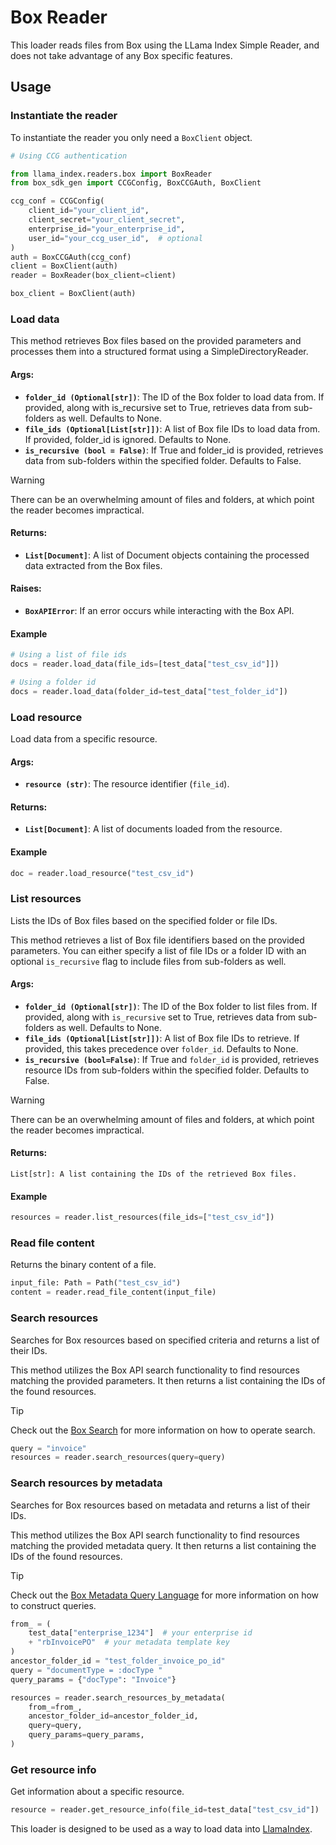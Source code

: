 # Box Reader

This loader reads files from Box using the LLama Index Simple Reader, and does not take advantage of any Box specific features.

## Usage

### Instantiate the reader

To instantiate the reader you only need a `BoxClient` object.

```python
# Using CCG authentication

from llama_index.readers.box import BoxReader
from box_sdk_gen import CCGConfig, BoxCCGAuth, BoxClient

ccg_conf = CCGConfig(
    client_id="your_client_id",
    client_secret="your_client_secret",
    enterprise_id="your_enterprise_id",
    user_id="your_ccg_user_id",  # optional
)
auth = BoxCCGAuth(ccg_conf)
client = BoxClient(auth)
reader = BoxReader(box_client=client)

box_client = BoxClient(auth)
```

### Load data

This method retrieves Box files based on the provided parameters and
processes them into a structured format using a SimpleDirectoryReader.

#### Args:

- **`folder_id (Optional[str])`**: The ID of the Box folder to load
  data from. If provided, along with is_recursive set to True, retrieves
  data from sub-folders as well. Defaults to None.
- **`file_ids (Optional[List[str]])`**: A list of Box file IDs to
  load data from. If provided, folder_id is ignored. Defaults to None.
- **`is_recursive (bool = False)`**: If True and folder_id is provided, retrieves
  data from sub-folders within the specified folder. Defaults to False.

> [!WARNING]
> There can be an overwhelming amount of files and folders, at which point the reader becomes impractical.

#### Returns:

- **`List[Document]`**: A list of Document objects containing the processed data
  extracted from the Box files.

#### Raises:

- **`BoxAPIError`**: If an error occurs while interacting with the Box API.

#### Example

```python
# Using a list of file ids
docs = reader.load_data(file_ids=[test_data["test_csv_id"]])

# Using a folder id
docs = reader.load_data(folder_id=test_data["test_folder_id"])
```

### Load resource

Load data from a specific resource.

#### Args:

- **`resource (str)`**: The resource identifier (`file_id`).

#### Returns:

- **`List[Document]`**: A list of documents loaded from the resource.

#### Example

```python
doc = reader.load_resource("test_csv_id")
```

### List resources

Lists the IDs of Box files based on the specified folder or file IDs.

This method retrieves a list of Box file identifiers based on the provided
parameters. You can either specify a list of file IDs or a folder ID with an
optional `is_recursive` flag to include files from sub-folders as well.

#### Args:

- **`folder_id (Optional[str])`**: The ID of the Box folder to list files
  from. If provided, along with `is_recursive` set to True, retrieves data
  from sub-folders as well. Defaults to None.
- **`file_ids (Optional[List[str]])`**: A list of Box file IDs to retrieve.
  If provided, this takes precedence over `folder_id`. Defaults to None.
- **`is_recursive (bool=False)`**: If True and `folder_id` is provided, retrieves
  resource IDs from sub-folders within the specified folder. Defaults to False.

> [!WARNING]
> There can be an overwhelming amount of files and folders, at which point the reader becomes impractical.

#### Returns:

    List[str]: A list containing the IDs of the retrieved Box files.

#### Example

```python
resources = reader.list_resources(file_ids=["test_csv_id"])
```

### Read file content

Returns the binary content of a file.

```python
input_file: Path = Path("test_csv_id")
content = reader.read_file_content(input_file)
```

### Search resources

Searches for Box resources based on specified criteria and returns a list of their IDs.

This method utilizes the Box API search functionality to find resources
matching the provided parameters. It then returns a list containing the IDs
of the found resources.

> [!TIP]
> Check out the [Box Search](https://developer.box.com/guides/search/) for more information on how to operate search.

```python
query = "invoice"
resources = reader.search_resources(query=query)
```

### Search resources by metadata

Searches for Box resources based on metadata and returns a list of their IDs.

This method utilizes the Box API search functionality to find resources
matching the provided metadata query. It then returns a list containing the IDs
of the found resources.

> [!TIP]
> Check out the [Box Metadata Query Language](https://developer.box.com/guides/metadata/queries/syntax/) for more information on how to construct queries.

```python
from_ = (
    test_data["enterprise_1234"]  # your enterprise id
    + "rbInvoicePO"  # your metadata template key
)
ancestor_folder_id = "test_folder_invoice_po_id"
query = "documentType = :docType "
query_params = {"docType": "Invoice"}

resources = reader.search_resources_by_metadata(
    from_=from_,
    ancestor_folder_id=ancestor_folder_id,
    query=query,
    query_params=query_params,
)
```

### Get resource info

Get information about a specific resource.

```python
resource = reader.get_resource_info(file_id=test_data["test_csv_id"])
```

This loader is designed to be used as a way to load data into [LlamaIndex](https://github.com/run-llama/llama_index/tree/main/llama_index).
